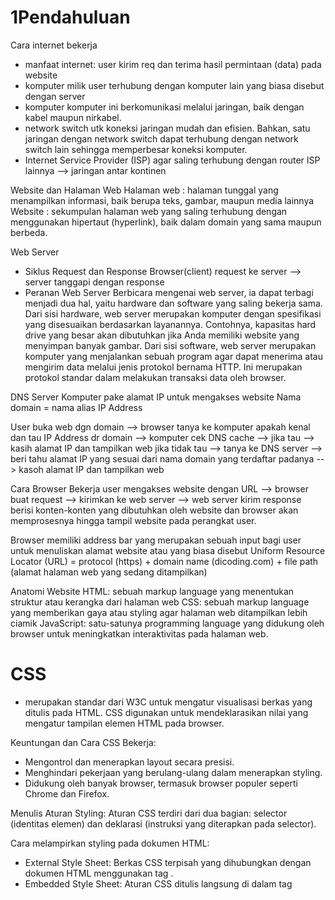 # 1Pendahuluan 
Cara internet bekerja 
- manfaat internet: user kirim req dan terima hasil permintaan (data) pada website
- komputer milik user terhubung dengan komputer lain yang biasa disebut dengan server
- komputer komputer ini berkomunikasi melalui jaringan, baik dengan kabel maupun nirkabel.
- network switch utk koneksi jaringan mudah dan efisien. Bahkan, satu jaringan dengan network switch dapat terhubung dengan network switch lain sehingga memperbesar koneksi komputer.
- Internet Service Provider (ISP) agar saling terhubung dengan router ISP lainnya --> jaringan antar kontinen

Website dan Halaman Web
Halaman web : halaman tunggal yang menampilkan informasi, baik berupa teks, gambar, maupun media lainnya
Website : sekumpulan halaman web yang saling terhubung dengan menggunakan hipertaut (hyperlink), baik dalam domain yang sama maupun berbeda.

Web Server
- Siklus Request dan Response
Browser(client) request ke server --> server tanggapi dengan response
- Peranan Web Server
Berbicara mengenai web server, ia dapat terbagi menjadi dua hal, yaitu hardware dan software yang saling bekerja sama. 
  Dari sisi hardware, web server merupakan komputer dengan spesifikasi yang disesuaikan berdasarkan layanannya. 
  Contohnya, kapasitas hard drive yang besar akan dibutuhkan jika Anda memiliki website yang menyimpan banyak gambar.
  Dari sisi software, web server merupakan komputer yang menjalankan sebuah program agar dapat menerima atau mengirim data melalui jenis protokol bernama HTTP. Ini merupakan protokol standar dalam melakukan transaksi data oleh browser.

DNS Server
Komputer pake alamat IP untuk mengakses website
Nama domain = nama alias IP Address

User buka web dgn domain --> browser tanya ke komputer apakah kenal dan tau IP Address dr domain --> komputer cek DNS cache --> jika tau --> kasih alamat IP dan tampilkan web 
jika tidak tau --> tanya ke DNS server --> beri tahu alamat IP yang sesuai dari nama domain yang terdaftar padanya --> kasoh alamat IP dan tampilkan web 

Cara Browser Bekerja
user mengakses website dengan URL --> browser buat request --> kirimkan ke web server --> web server kirim response berisi konten-konten yang dibutuhkan oleh website dan browser akan memprosesnya hingga tampil website pada perangkat user.

Browser memiliki address bar yang merupakan sebuah input bagi user untuk menuliskan alamat website atau yang biasa disebut Uniform Resource Locator (URL) = protocol (https) + domain name (dicoding.com) + file path (alamat halaman web yang sedang ditampilkan)

Anatomi Website
HTML: sebuah markup language yang menentukan struktur atau kerangka dari halaman web
CSS: sebuah markup language yang memberikan gaya atau styling agar halaman web ditampilkan lebih ciamik
JavaScript: satu-satunya programming language yang didukung oleh browser untuk meningkatkan interaktivitas pada halaman web.

# CSS
- merupakan standar dari W3C untuk mengatur visualisasi berkas yang ditulis pada HTML.
CSS digunakan untuk mendeklarasikan nilai yang mengatur tampilan elemen HTML pada browser.

Keuntungan dan Cara CSS Bekerja:
- Mengontrol dan menerapkan layout secara presisi.
- Menghindari pekerjaan yang berulang-ulang dalam menerapkan styling.
- Didukung oleh banyak browser, termasuk browser populer seperti Chrome dan Firefox.

Menulis Aturan Styling:
Aturan CSS terdiri dari dua bagian: selector (identitas elemen) dan deklarasi (instruksi yang diterapkan pada selector).

Cara melampirkan styling pada dokumen HTML:
- External Style Sheet: Berkas CSS terpisah yang dihubungkan dengan dokumen HTML menggunakan tag <link>.
- Embedded Style Sheet: Aturan CSS ditulis langsung di dalam tag <style> dalam dokumen HTML.
- Inline Style: Styling diterapkan langsung pada elemen HTML menggunakan atribut style.

CSS Conception:
- Inheritance: Properti style dapat diwariskan dari sebuah elemen ke elemen-elemen di dalamnya.
- Group Selector: Selector dengan penerapan properti yang sama dapat digabungkan untuk menghindari penulisan kode yang berulang.
- Rule Order: Urutan penulisan aturan CSS sangat penting karena CSS mengalir dari atas ke bawah, sehingga aturan yang ditulis terakhir akan diterapkan jika terjadi konflik.

# Pendalaman CSS

1. **Selector Dasar**:
   - Type Selector: Menggunakan nama elemen sebagai target untuk menerapkan rule.
   - Class Selector (.): Menetapkan target elemen berdasarkan nilai dari atribut class yang diterapkan pada elemennya.
   - ID Selector (#): Menetapkan target elemen berdasarkan nilai dari atribut id yang diterapkan pada elemennya.
   - Attribute Selector: Menetapkan target elemen berdasarkan sebuah atribut yang digunakan atau nilai yang dimilikinya.
   - Universal Selector: Digunakan untuk menerapkan aturan pada seluruh elemen.

2. **Combinators**:
   - Adjacent Sibling Selector (+)
   - General Sibling Selector (~)
   - Child Selector (>)
   - Descendant Selector (space)

3. **Pseudo Selector**:
   - Pseudo-class Selector
   - Pseudo-element Selector

4. **Font Styling**:
   - font-family
   - font-size
   - font-weight
   - font-style
   - font-variant
   - font (shorthand)

5. **Text Styling**:
   - Line-height
   - Text-indent
   - Text-align
   - Text-decoration
   - Text-transform
   - Word and Letter Spacing
   - Text-shadow

6. **Menetapkan Nilai Warna**:
   - Numeric Value
   - Predefined Color Name
   - Warna untuk Teks dan Latar Belakang
   - Opacity

7. **Box Model**:
   - Dimension
   - Limiting Dimension
   - Overflowing Content
   - Box-sizing
   - Border
   - Padding
   - Margin

8. **Display Roles**:
   - Inline Element
   - Block Element

9. **Box Shadow**

10. **Rounded Corner**

11. **Positioning**:
    - Normal Flow/Static Flow
    - Relative Positioning
    - Absolute Positioning
    - Fixed Positioning

12. **Floating**

13. **Permasalahan Penerapan Float**:
    - Clear Property
    - Teknik Overflow

14. **Konfigurasi Meta Tag Viewport untuk Responsibilitas Layout**

15. **Specific Style dengan Media Query**

# Layout Flexbox
 - adalah model layout satu dimensi untuk menyusun elemen dalam baris atau kolom.
 - Fleksibilitasnya membuatnya disebut sebagai **direction-agnostic**.
 - Flex container mengatur dimensi flex items untuk mencapai layout yang diinginkan.

2. **Alasan Flexbox Hadir**:
   - Sebelum flexbox, float dan positioning digunakan untuk layout, tetapi memiliki keterbatasan.
   - Flexbox hadir untuk mengatasi masalah seperti menyusun konten secara vertikal di tengah parent, menyesuaikan ukuran konten secara dinamis, dan membuat kolom dengan tinggi yang sama.

3. **Dasar-Dasar dan Terminologi Flexbox**:
   - Terdapat istilah "flex container" (parent elemen) dan "flex item" (child elemen).
   - Main axis dan cross axis adalah konsep penting dalam menentukan susunan flex items.
   - Properti-properti seperti flex-direction, flex-wrap, justify-content, align-items, align-content, dan gap memengaruhi tata letak flex items.

4. **Properti-Properti pada Flex Container**:
   - display, flex-direction, flex-wrap, justify-content, align-items, align-content, dan gap adalah properti yang digunakan pada flex container.

5. **Properti-Properti pada Flex Items**:
   - Properti-properti seperti order, flex-grow, flex-shrink, flex-basis, dan align-self digunakan untuk mengatur flex items.

https://www.youtube.com/watch?v=-J372iDFU8Y
Flexbox --> teknik css utk atur posisi atau layout elemen pada halaman website
Model layout 1 dimensi yang bisa atur jarak dan penjajaran(align) antar item dalam sebuah container dalam baris atau kolom (gabisa keduanya sekaligus, kalo mau 2 dimensi pake CSS Grid)
Ukurannya dinamis atau bahkan ga diketahui jg bisa

problem? 
- mau jaraknya yang sama, tp tricky untuk float dan marginnya

Flexbox = Items (child) + Container (parent)
main axis : sumbu utama (biasanya horizontal) 
cross axis : vertikal
main size : ukuran container 
cross size : ukuran kolom
main-start | main-end
![image](https://github.com/NiaPutri23/Dicoding-FEBE/assets/57246029/432056fd-0103-418a-a80c-78a777d7fe88)

## Property pada container
flex-direction : untuk urutan arah dan urutan items dalam container
  flex-direction : row | row-reverse | column | column-reverse

flex-wrap : kalo item sudah gak cukup lg ke container dlm barisnya, kalo gapake wrap -> bakal memaksakan dalam baris
  flex-wrap: nowrap (maksain dalam 1 baris) | wrap (bakal turun ke bawah) | wrap-container

justify-content : atur rata dalam konten
![image](https://github.com/NiaPutri23/Dicoding-FEBE/assets/57246029/d09dc405-c52e-4c01-bba3-e8e9b95a4185)
  flex-start (default) | flex-end |  center | space-between : elemen pojok mepet ke pojok | space-around : setengah kiri setengah kanan | space-evenly : kiri dan kanan sama 

align-items : atur kesejajaran vertikal (cross axis)
![image](https://github.com/NiaPutri23/Dicoding-FEBE/assets/57246029/e90225a9-60a1-4653-b9da-6205470f7fe0)
  flex-start (default) | flex-end | center |  stretch | base-line (sejajarin text di dalamnya)

align-content : atur kalo itemnya gak cuma 1 baris 
![image](https://github.com/NiaPutri23/Dicoding-FEBE/assets/57246029/e5ba7fe3-fddf-48d9-b9da-8db12396659c)

## Property pada items 
order
flex-grow : 
align-self : untuk align 1 item aja 
